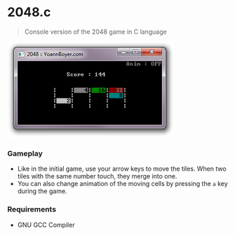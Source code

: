# 2048.c

> Console version of the 2048 game in C language

![](screen.jpg)

### Gameplay
- Like in the initial game, use your arrow keys to move the tiles. When two tiles with the same number touch, they merge into one.
- You can also change animation of the moving cells by pressing the `a` key during the game.

### Requirements
- GNU GCC Compiler
